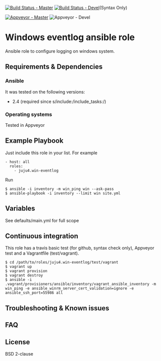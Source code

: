 [![Build Status - Master](https://travis-ci.org/juju4/ansible-win-eventlog.svg?branch=master)](https://travis-ci.org/juju4/ansible-win-eventlog)
[![Build Status - Devel](https://travis-ci.org/juju4/ansible-win-eventlog.svg?branch=devel)](https://travis-ci.org/juju4/ansible-win-eventlog/branches)(Syntax Only)

[![Appveyor - Master](https://ci.appveyor.com/api/projects/status/wkfgsgtu75lecei7?svg=true)](https://ci.appveyor.com/project/juju4/ansible-win-eventlog)
![Appveyor - Devel](https://ci.appveyor.com/api/projects/status/wkfgsgtu75lecei7/branch/devel?svg=true)

# Windows eventlog ansible role

Ansible role to configure logging on windows system.

## Requirements & Dependencies

### Ansible
It was tested on the following versions:
 * 2.4 (required since s/include:/include_tasks:/)

### Operating systems

Tested in Appveyor

## Example Playbook

Just include this role in your list.
For example

```
- host: all
  roles:
    - juju4.win-eventlog
```

Run
```
$ ansible -i inventory -m win_ping win --ask-pass
$ ansible-playbook -i inventory --limit win site.yml
```

## Variables

See defaults/main.yml for full scope

## Continuous integration

This role has a travis basic test (for github, syntax check only), Appveyor test and a Vagrantfile (test/vagrant).

```
$ cd /path/to/roles/juju4.win-eventlog/test/vagrant
$ vagrant up
$ vagrant provision
$ vagrant destroy
$ ansible -i .vagrant/provisioners/ansible/inventory/vagrant_ansible_inventory -m win_ping -e ansible_winrm_server_cert_validation=ignore -e ansible_ssh_port=55986 all
```

## Troubleshooting & Known issues

## FAQ

## License

BSD 2-clause

